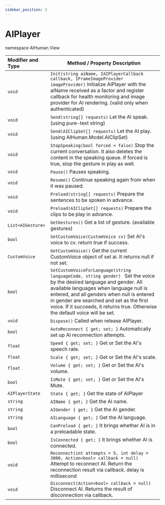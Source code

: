 ```yaml
---
sidebar_position: 3
---
```


# AIPlayer

namespace AIHuman.View

| Modifier and Type                    | Method / Property Description                                |
| :----------------------------------- | ------------------------------------------------------------ |
| `void`                               | `Init(string aiName, IAIPlayerCallback callback, IFrameImageProvider imageProvider)`  Initialize AIPlayer with the aiName received as a factor and register callback for health monitoring and image provider for AI rendering. (valid only when authenticated) |
| `void`                               | `Send(string[] requests)` Let the AI speak. (using pure-text string) |
| `void`                               | `Send(AIClipSet[] requests)` Let the AI play. (using AIHuman.Model.AIClipSet) |
| `void`                               | `StopSpeaking(bool forced = false)` Stop the current conversation. It also deletes the content in the speaking queue. If forced is true, stop the gesture in play as well.|
| `void`                               | `Pause()` Pauses speaking.                                    |
| `void`                               | `Resume()` Continue speaking again from when it was paused.   |
| `void`                               | `Preload(string[] requests)` Prepare the sentences to be spoken in advance. |
| `void`                               | `Preload(AIClipSet[] requests)` Prepare the clips to be play in advance. |
| `List<AIGesture>`                    | `GetGestures()` Get a list of gesture. (available gestures) |
| `bool`                               | `SetCustomVoice(CustomVoice cv)` Set AI's voice to cv. return true if success.|
| `CustomVoice`                        | `GetCustomVoice()` Get the current CustomVoice object of set ai. It returns null if not set. |
| `bool`                        | `SetCustomVoiceForLanguage(string languageCode, string gender) ` Set the voice by the desired language and gender. All available languages when language null is entered, and all genders when null is entered in gender are searched and set as the first voice. If it succeeds, it returns true. Otherwise the default voice will be set. |
| `void`                               | `Dispose()` Called when release AIPlayer.                |
| `bool`                               | `AutoReconnect { get; set; }` Automatically set up AI reconnection attempts.    |
| `float`                              | `Speed { get; set; }` Get or Set the AI's speech rate.       |
| `float`                              | `Scale { get; set; }` Get or Set the AI's scale.             |
| `float`                              | `Volume { get; set; }` Get or Set the AI's volume.             |
| `bool`                              | `IsMute { get; set; }` Get or Set the AI's Mute.             |
| `AIPlayerState`                       | `State { get; }` Get the state of AIPlayer             |
| `string`                             | `AIName { get; }` Get the AI name.                           |
| `string`                             | `AIGender { get; }` Get the AI gender.                        |
| `string`                             | `AILanguage { get; }` Get the AI language.                        |
| `bool`                             | `CanPreload { get; }` It brings whether AI is in a preloadable state.                      |
| `bool`                             | `IsConnected { get; }` It brings whether AI is connected.                    |
| `void`                        | `Reconnect(int attempts = 5, int delay = 3000, Action<bool> callback = null)` Attempt to reconnect AI. Return the reconnection result via callback. delay is millisecond| 
| `void`                        | `Disconnect(Action<bool> callback = null)` Disconnect AI. Returns the result of disconnection via callback. |